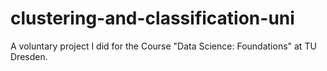 # clustering-and-classification-uni
A voluntary project I did for the Course "Data Science: Foundations" at TU Dresden. 
